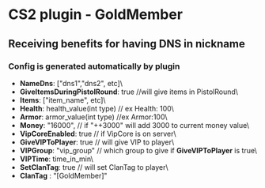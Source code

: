 # CS2 plugin - GoldMember
## Receiving benefits for having DNS in nickname

### Config is generated automatically by plugin
- **NameDns**: ["dns1","dns2", etc]\
- **GiveItemsDuringPistolRound**: true //will give items in PistolRound\
- **Items**: ["item_name", etc]\
- **Health**: health_value(int type) // ex Health: 100\
- **Armor**: armor_value(int type) //ex Armor:100\
- **Money**: "16000", // if "++3000" will add 3000 to current money value\
- **VipCoreEnabled**: true // if VipCore is on server\
- **GiveVIPToPlayer**: true // will give VIP to player\
- **VIPGroup**: "vip_group" // which group to give if **GiveVIPToPlayer** is true\
- **VIPTime**: time_in_min\
- **SetClanTag**: true // will set ClanTag to player\
- **ClanTag** : "[GoldMember]"
